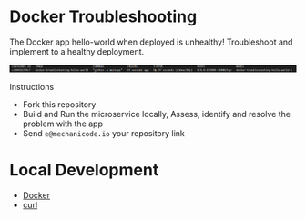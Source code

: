 # Docker Troubleshooting

The Docker app hello-world when deployed is unhealthy!  Troubleshoot and implement to a healthy deployment.

![app-status](unhealth-app.png)

Instructions
- Fork this repository
- Build and Run the microservice locally, Assess, identify and resolve the problem with the app
- Send `e@mechanicode.io` your repository link


# Local Development
- [Docker](https://docs.docker.com/engine/install/)
- [curl](https://help.ubidots.com/en/articles/2165289-learn-how-to-install-run-curl-on-windows-macosx-linux)
